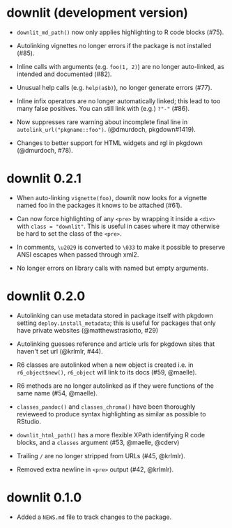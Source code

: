 # downlit (development version)

* `downlit_md_path()` now only applies highlighting to R code blocks (#75).

* Autolinking vignettes no longer errors if the package is not installed (#85).

* Inline calls with arguments (e.g. `foo(1, 2)`) are no longer auto-linked,
  as intended and documented (#82).

* Unusual help calls (e.g. `help(a$b)`), no longer generate errors (#77).

* Inline infix operators are no longer automatically linked; this lead to too
  many false positives. You can still link with (e.g.) `?"-"` (#86).

* Now suppresses rare warning about incomplete final line in
  `autolink_url("pkgname::foo")`. (@dmurdoch, pkgdown#1419).

* Changes to better support for HTML widgets and rgl in pkgdown 
  (@dmurdoch, #78).

# downlit 0.2.1

* When auto-linking `vignette(foo)`, downlit now looks for a vignette named
  foo in the packages it knows to be attached (#61).

* Can now force highlighting of any `<pre>` by wrapping it inside a `<div>`
  with `class = "downlit"`. This is useful in cases where it may otherwise
  be hard to set the class of the `<pre>`.

* In comments, `\u2029` is converted to `\033` to make it possible to preserve
  ANSI escapes when passed through xml2.

* No longer errors on library calls with named but empty arguments.

# downlit 0.2.0

* Autolinking can use metadata stored in package itself with pkgdown setting
  `deploy.install_metadata`; this is useful for packages that only have 
  private websites (@matthewstrasiotto, #29)

* Autolinking guesses reference and article urls for pkgdown sites that haven't
  set url (@krlmlr, #44).

* R6 classes are autolinked when a new object is created i.e. in 
  `r6_object$new()`, `r6_object` will link to its docs (#59, @maelle). 

* R6 methods are no longer autolinked as if they were functions of the same 
  name (#54, @maelle).

* `classes_pandoc()` and `classes_chroma()` have been thoroughly revieweed to
  produce syntax highlighting as similar as possible to RStudio.

* `downlit_html_path()` has a more flexible XPath identifying R code blocks, 
  and a `classes` argument (#53, @maelle, @cderv)

* Trailing `/` are no longer stripped from URLs (#45, @krlmlr).

* Removed extra newline in `<pre>` output (#42, @krlmlr).

# downlit 0.1.0

* Added a `NEWS.md` file to track changes to the package.
